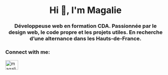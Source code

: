 <h1 align="center">Hi 👋, I'm Magalie</h1>
<h3 align="center">Développeuse web en formation CDA. Passionnée par le design web, le code propre et les projets utiles. En recherche d’une alternance dans les Hauts-de-France.</h3>

<h3 align="left">Connect with me:</h3>
<p align="left">
<a href="https://linkedin.com/in/magalie-k-84403018b" target="blank"><img align="center" src="https://raw.githubusercontent.com/rahuldkjain/github-profile-readme-generator/master/src/images/icons/Social/linked-in-alt.svg" alt="magalie-k-84403018b" height="30" width="40" /></a>
</p>

